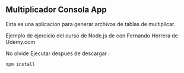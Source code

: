 ## Multiplicador Consola App

Esta es una aplicacion para generar archivos de tablas de multiplicar. 

Ejemplo de ejercicio del curso de Node.js de con Fernando Herrera de Udemy.com

No olvide Ejecutar despues de descargar :

``` 
npm install
```